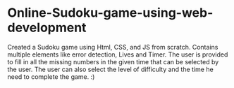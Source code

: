 # Online-Sudoku-game-using-web-development
Created a Sudoku game using Html, CSS, and JS from scratch. Contains multiple elements like error detection, Lives and Timer. The user is provided to fill in all the missing numbers in the given time that can be selected by the user. The user can also select the level of difficulty and the time he need to complete the game.
:)
